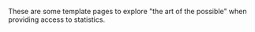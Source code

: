 These are some template pages to explore "the art of the possible" when providing access to statistics.

